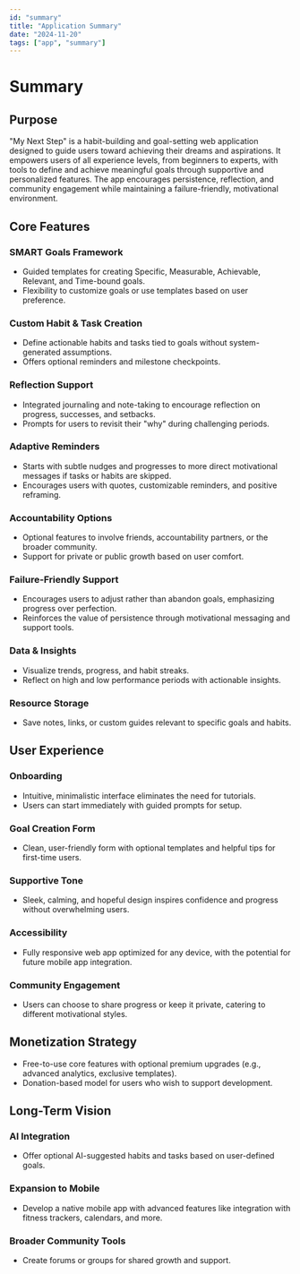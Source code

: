 ```yaml
---
id: "summary"
title: "Application Summary"
date: "2024-11-20"
tags: ["app", "summary"]
---
```


# Summary

## Purpose

"My Next Step" is a habit-building and goal-setting web application designed to guide users toward achieving their dreams and aspirations. It empowers users of all experience levels, from beginners to experts, with tools to define and achieve meaningful goals through supportive and personalized features. The app encourages persistence, reflection, and community engagement while maintaining a failure-friendly, motivational environment.

## Core Features

### SMART Goals Framework

- Guided templates for creating Specific, Measurable, Achievable, Relevant, and Time-bound goals.
- Flexibility to customize goals or use templates based on user preference.

### Custom Habit & Task Creation

- Define actionable habits and tasks tied to goals without system-generated assumptions.
- Offers optional reminders and milestone checkpoints.

### Reflection Support

- Integrated journaling and note-taking to encourage reflection on progress, successes, and setbacks.
- Prompts for users to revisit their "why" during challenging periods.

### Adaptive Reminders

- Starts with subtle nudges and progresses to more direct motivational messages if tasks or habits are skipped.
- Encourages users with quotes, customizable reminders, and positive reframing.

### Accountability Options

- Optional features to involve friends, accountability partners, or the broader community.
- Support for private or public growth based on user comfort.

### Failure-Friendly Support

- Encourages users to adjust rather than abandon goals, emphasizing progress over perfection.
- Reinforces the value of persistence through motivational messaging and support tools.

### Data & Insights

- Visualize trends, progress, and habit streaks.
- Reflect on high and low performance periods with actionable insights.

### Resource Storage

- Save notes, links, or custom guides relevant to specific goals and habits.

## User Experience

### Onboarding

- Intuitive, minimalistic interface eliminates the need for tutorials.
- Users can start immediately with guided prompts for setup.

### Goal Creation Form

- Clean, user-friendly form with optional templates and helpful tips for first-time users.

### Supportive Tone

- Sleek, calming, and hopeful design inspires confidence and progress without overwhelming users.

### Accessibility

- Fully responsive web app optimized for any device, with the potential for future mobile app integration.

### Community Engagement

- Users can choose to share progress or keep it private, catering to different motivational styles.

## Monetization Strategy

- Free-to-use core features with optional premium upgrades (e.g., advanced analytics, exclusive templates).
- Donation-based model for users who wish to support development.

## Long-Term Vision

### AI Integration

- Offer optional AI-suggested habits and tasks based on user-defined goals.

### Expansion to Mobile

- Develop a native mobile app with advanced features like integration with fitness trackers, calendars, and more.

### Broader Community Tools

- Create forums or groups for shared growth and support.

